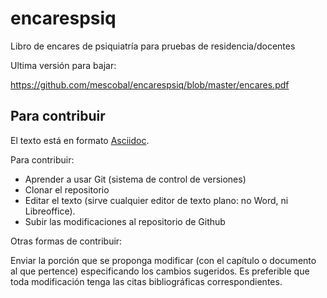 # encarespsiq
Libro de encares de psiquiatría para pruebas de residencia/docentes

Ultima versión para bajar:

https://github.com/mescobal/encarespsiq/blob/master/encares.pdf


## Para contribuir


El texto está en formato [Asciidoc](https://asciidoc.org/).

Para contribuir:

* Aprender a usar Git (sistema de control de versiones)
* Clonar el repositorio
* Editar el texto (sirve cualquier editor de texto plano: no Word, ni Libreoffice).
* Subir las modificaciones al repositorio de Github

Otras formas de contribuir:

Enviar la porción que se proponga modificar (con el capítulo o documento al que pertence) especificando los cambios sugeridos.
Es preferible que toda modificación tenga las citas bibliográficas correspondientes.

